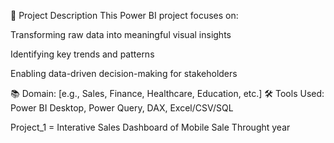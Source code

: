 📌 Project Description
This Power BI project focuses on:

Transforming raw data into meaningful visual insights

Identifying key trends and patterns

Enabling data-driven decision-making for stakeholders

📚 Domain: [e.g., Sales, Finance, Healthcare, Education, etc.]
🛠️ Tools Used: Power BI Desktop, Power Query, DAX, Excel/CSV/SQL

Project_1 = Interative Sales Dashboard of Mobile Sale Throught year
